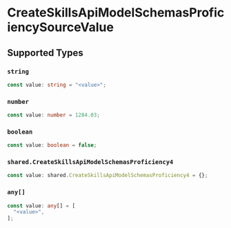 # CreateSkillsApiModelSchemasProficiencySourceValue


## Supported Types

### `string`

```typescript
const value: string = "<value>";
```

### `number`

```typescript
const value: number = 1284.03;
```

### `boolean`

```typescript
const value: boolean = false;
```

### `shared.CreateSkillsApiModelSchemasProficiency4`

```typescript
const value: shared.CreateSkillsApiModelSchemasProficiency4 = {};
```

### `any[]`

```typescript
const value: any[] = [
  "<value>",
];
```

